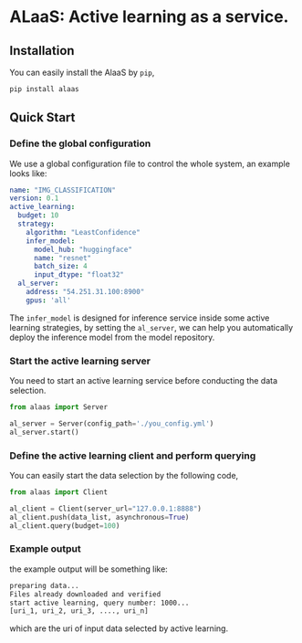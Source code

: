 # ALaaS: Active learning as a service.

## Installation

You can easily install the AlaaS by `pip`,

```bash
pip install alaas
```

## Quick Start

### Define the global configuration

We use a global configuration file to control the whole system, an example looks like:

```yaml
name: "IMG_CLASSIFICATION"
version: 0.1
active_learning:
  budget: 10
  strategy:
    algorithm: "LeastConfidence"
    infer_model:
      model_hub: "huggingface"
      name: "resnet"
      batch_size: 4
      input_dtype: "float32"
  al_server:
    address: "54.251.31.100:8900"
    gpus: 'all'
```

The `infer_model` is designed for inference service inside some active learning strategies, by setting the `al_server`,
we can help you automatically deploy the inference model from the model repository.

### Start the active learning server

You need to start an active learning service before conducting the data selection.

```python
from alaas import Server

al_server = Server(config_path='./you_config.yml')
al_server.start()
```

### Define the active learning client and perform querying

You can easily start the data selection by the following code,

```python 
from alaas import Client 

al_client = Client(server_url="127.0.0.1:8888")
al_client.push(data_list, asynchronous=True)
al_client.query(budget=100)
```

### Example output

the example output will be something like:

```bash
preparing data...
Files already downloaded and verified
start active learning, query number: 1000...
[uri_1, uri_2, uri_3, ...., uri_n]
```

which are the uri of input data selected by active learning.